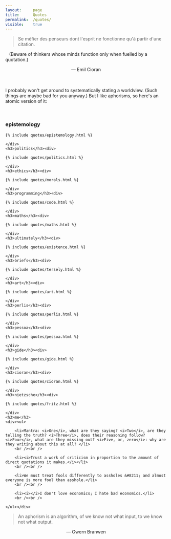 ```yaml
---
layout: 	page
title: 		Quotes
permalink: 	/quotes/
visible:	true
---
```


> Se méfier des penseurs dont l'esprit ne fonctionne qu'à partir d'une citation.

&nbsp;&nbsp;&nbsp;(Beware of thinkers whose minds function only when fuelled by a quotation.)

<div align="center">— Emil Cioran</div><br>

<br>

I probably won't get around to systematically stating a worldview. (Such things are maybe bad for you anyway.) But I like aphorisms, so here's an atomic version of it:

<br>

<div class="accordion">
	<h3>epistemology</h3><div>

	{% include quotes/epistemology.html %}

	</div>
	<h3>politics</h3><div>

	{% include quotes/politics.html %}

	</div>
	<h3>ethics</h3><div>

	{% include quotes/morals.html %}

	</div>
	<h3>programming</h3><div>

	{% include quotes/code.html %}

	</div>
	<h3>maths</h3><div>

	{% include quotes/maths.html %}

	</div>
	<h3>ultimately</h3><div>

	{% include quotes/existence.html %}
	
	</div>
	<h3>briefs</h3><div>

	{% include quotes/tersely.html %}
	
	</div>
	<h3>art</h3><div>
	
	{% include quotes/art.html %}

	</div>
	<h3>perlis</h3><div>

	{% include quotes/perlis.html %}

	</div>
	<h3>pessoa</h3><div>

	{% include quotes/pessoa.html %}

	</div>
	<h3>gide</h3><div>

	{% include quotes/gide.html %}

	</div>
	<h3>cioran</h3><div>

	{% include quotes/cioran.html %}

	</div>
	<h3>nietzsche</h3><div>

	{% include quotes/fritz.html %}

	</div>
	<h3>me</h3>
	<div><ul>

		<li>Mantra: <i>One</i>, what are they saying? <i>Two</i>, are they telling the truth? <i>Three</i>, does their reasoning follow? <i>Four</i>, what are they missing out? <i>Five, or, zero</i>: why are they writing about this at all? </li>
		<br /><br />

		<li><i>Trust a work of criticism in proportion to the amount of direct quotations it makes.</i></li>
		<br /><br />

		<li>We must treat fools differently to assholes &#8211; and almost everyone is more fool than asshole.</li>
		<br /><br />

		<li><i></i>I don't love economics; I hate bad economics.</li>
		<br /><br />

	</ul></div>

</div>


> An aphorism is an algorithm, of we know not what input,
to we know not what output.

<div align="center">— Gwern Branwen</div><br>
